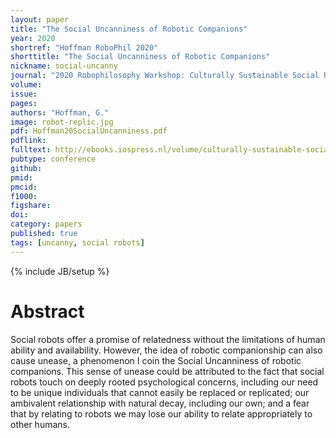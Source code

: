 ```yaml
---
layout: paper
title: "The Social Uncanniness of Robotic Companions"
year: 2020
shortref: "Hoffman RoboPhil 2020"
shorttitle: "The Social Uncanniness of Robotic Companions"
nickname: social-uncanny
journal: "2020 Robophilosophy Workshop: Culturally Sustainable Social Robotics. Series: Frontiers of AI and Its Applications, Nørskov, Seib, & Quick. (eds.), IOS Press."
volume:
issue:
pages:
authors: "Hoffman, G."
image: robot-replic.jpg
pdf: Hoffman20SocialUncanniness.pdf
pdflink:
fulltext: http://ebooks.iospress.nl/volume/culturally-sustainable-social-robotics-proceedings-of-robophilosophy-2020
pubtype: conference
github:
pmid:
pmcid:
f1000:
figshare:
doi:
category: papers
published: true
tags: [uncanny, social robots]
---
```

{% include JB/setup %}

# Abstract

Social robots offer a promise of relatedness without the limitations of human ability and availability. However, the idea of robotic companionship can also cause unease, a phenomenon I coin the Social Uncanniness of robotic companions. This sense of unease could be attributed to the fact that social robots touch on deeply rooted psychological concerns, including our need to be unique individuals that cannot easily be replaced or replicated; our ambivalent relationship with natural decay, including our own; and a fear that by relating to robots we may lose our ability to relate appropriately to other humans.

